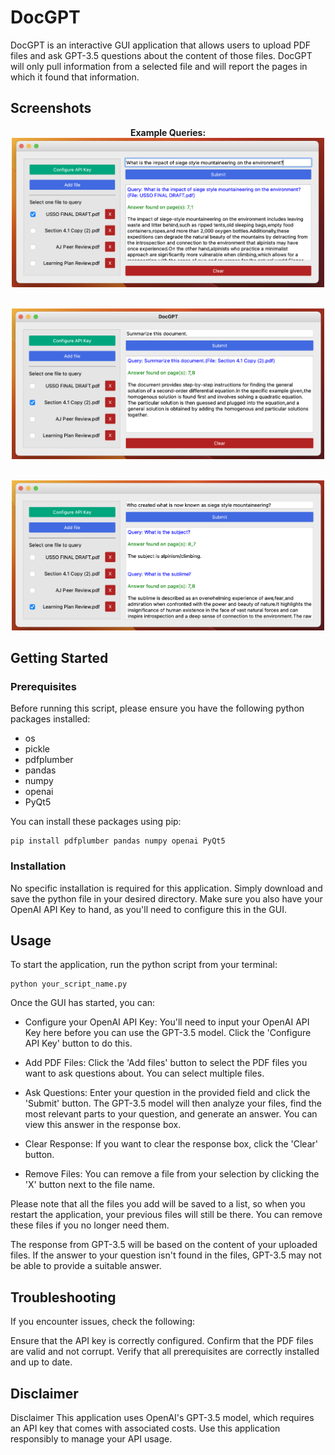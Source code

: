 # DocGPT

DocGPT is an interactive GUI application that allows users to upload PDF files and ask GPT-3.5 questions about the content of those files. DocGPT will only pull information from a selected file and will report the pages in which it found that information.

## Screenshots
<p align="center">
  <b>Example Queries:</b><br>
  <img src="question1.png" width="500"><br>
</p>
<p align="center">
  <b></b><br>
  <img src="question3.png" width="500"><br>
</p>
<p align="center">
  <b></b><br>
  <img src="question4.png" width="500"><br>
</p>

## Getting Started

### Prerequisites

Before running this script, please ensure you have the following python packages installed:

- os
- pickle
- pdfplumber
- pandas
- numpy
- openai
- PyQt5

You can install these packages using pip:
```shell
pip install pdfplumber pandas numpy openai PyQt5
```

### Installation
No specific installation is required for this application. Simply download and save the python file in your desired directory. Make sure you also have your OpenAI API Key to hand, as you'll need to configure this in the GUI.

## Usage
To start the application, run the python script from your terminal:
```shell
python your_script_name.py
```

Once the GUI has started, you can:

- Configure your OpenAI API Key: You'll need to input your OpenAI API Key here before you can use the GPT-3.5 model. Click the 'Configure API Key' button to do this.

- Add PDF Files: Click the 'Add files' button to select the PDF files you want to ask questions about. You can select multiple files.

- Ask Questions: Enter your question in the provided field and click the 'Submit' button. The GPT-3.5 model will then analyze your files, find the most relevant parts to your question, and generate an answer. You can view this answer in the response box.

- Clear Response: If you want to clear the response box, click the 'Clear' button.

- Remove Files: You can remove a file from your selection by clicking the 'X' button next to the file name.

Please note that all the files you add will be saved to a list, so when you restart the application, your previous files will still be there. You can remove these files if you no longer need them.

The response from GPT-3.5 will be based on the content of your uploaded files. If the answer to your question isn't found in the files, GPT-3.5 may not be able to provide a suitable answer.

## Troubleshooting

If you encounter issues, check the following:

Ensure that the API key is correctly configured.
Confirm that the PDF files are valid and not corrupt.
Verify that all prerequisites are correctly installed and up to date.

## Disclaimer

Disclaimer
This application uses OpenAI's GPT-3.5 model, which requires an API key that comes with associated costs. Use this application responsibly to manage your API usage.
